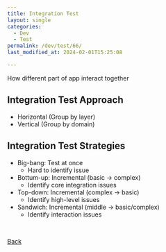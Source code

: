 ```yaml
---
title: Integration Test
layout: single
categories:
  - Dev
  - Test
permalink: /dev/test/66/
last_modified_at: 2024-02-01T15:25:08

---
```


How different part of app interact together

## Integration Test Approach

- Horizontal (Group by layer)
- Vertical (Group by domain)

## Integration Test Strategies

- Big-bang: Test at once
    - Hard to identify issue
- Bottum-up: Incremental (basic → complex)
    - Identify core integration issues
- Top-down: Incremental (complex → basic)
    - Identify high-level issues
- Sandwich: Incremental (middle → basic/complex)
    - Identify interaction issues

<br>

[Back](/dev/test/)